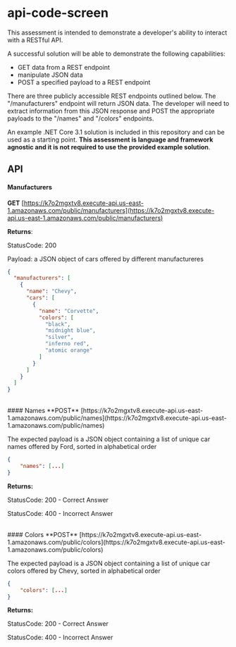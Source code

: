 # api-code-screen

This assessment is intended to demonstrate a developer's ability to interact with a RESTful API.

A successful solution will be able to demonstrate the following capabilities: 
* GET data from a REST endpoint
* manipulate JSON data
* POST a specified payload to a REST endpoint

There are three publicly accessible REST endpoints outlined below. The "/manufacturers" endpoint will return JSON data. The developer will need to extract information from this JSON response and POST the appropriate payloads to the "/names" and "/colors" endpoints. 

An example .NET Core 3.1 solution is included in this repository and can be used as a starting point. **This assessment is language and framework agnostic and it is not required to use the provided example solution**.


## API

#### Manufacturers
**GET** [https://k7o2mgxtv8.execute-api.us-east-1.amazonaws.com/public/manufacturers](https://k7o2mgxtv8.execute-api.us-east-1.amazonaws.com/public/manufacturers)

**Returns**:

StatusCode: 200

Payload: a JSON object of cars offered by different manufactureres
``` json 
{
  "manufacturers": [
    {
      "name": "Chevy",
      "cars": [
        {
          "name": "Corvette",
          "colors": [
            "black",
            "midnight blue",
            "silver",
            "inferno red",
            "atomic orange"
          ]
        }
      ]
    }
  ]
}
```

</br>
#### Names
**POST** [https://k7o2mgxtv8.execute-api.us-east-1.amazonaws.com/public/names](https://k7o2mgxtv8.execute-api.us-east-1.amazonaws.com/public/names)

The expected payload is a JSON object containing a list of unique car names offered by Ford, sorted in alphabetical order

``` json
{ 
	"names": [...] 
}
```

**Returns:**

StatusCode: 200 - Correct Answer

StatusCode: 400 - Incorrect Answer

</br>
#### Colors
**POST** [https://k7o2mgxtv8.execute-api.us-east-1.amazonaws.com/public/colors](https://k7o2mgxtv8.execute-api.us-east-1.amazonaws.com/public/colors) 

The expected payload is a JSON object containing a list of unique car colors offered by Chevy, sorted in alphabetical order

``` json
{ 
	"colors": [...] 
}
```

**Returns:**

StatusCode: 200 - Correct Answer

StatusCode: 400 - Incorrect Answer